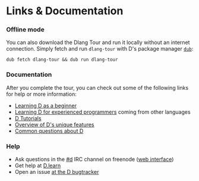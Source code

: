 # Links & Documentation

### Offline mode

You can also download the Dlang Tour and run it locally without
an internet connection. Simply fetch and run `dlang-tour` with
D's package manager [`dub`](welcome/run-d-program-locally#package-manager-dub):

    dub fetch dlang-tour && dub run dlang-tour

### Documentation

After you complete the tour, you can check out some of the following links for help or more information:

* [Learning D as a beginner](http://ddili.org/ders/d.en/index.html)
* [Learning D for experienced programmers](http://wiki.dlang.org/Coming_From) coming from other languages
* [D Tutorials](https://wiki.dlang.org/Tutorials)
* [Overview of D's unique features](http://dlang.org/overview.html)
* [Common questions about D](http://dlang.org/faq.html)

### Help

* Ask questions in the [#d](irc://irc.freenode.net/d) IRC channel on freenode ([web interface](https://kiwiirc.com/client/irc.freenode.net/d))
* Get help at [D.learn](http://forum.dlang.org/group/learn)
* Open an issue [at the D bugtracker](https://issues.dlang.org)
